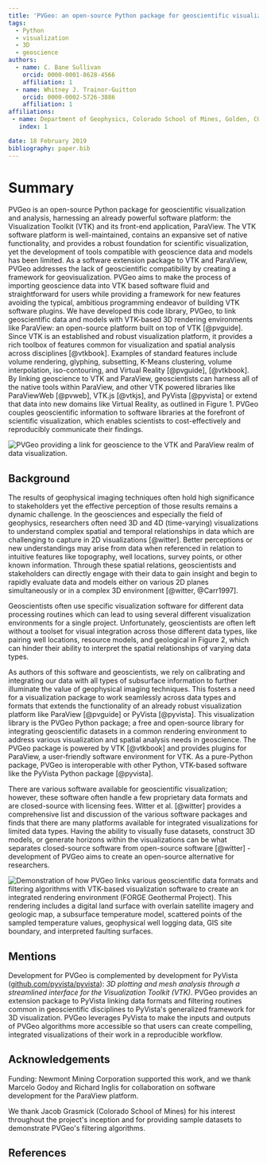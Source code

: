 ```yaml
---
title: 'PVGeo: an open-source Python package for geoscientific visualization in VTK and ParaView'
tags:
  - Python
  - visualization
  - 3D
  - geoscience
authors:
  - name: C. Bane Sullivan
    orcid: 0000-0001-8628-4566
    affiliation: 1
  - name: Whitney J. Trainor-Guitton
    orcid: 0000-0002-5726-3886
    affiliation: 1
affiliations:
 - name: Department of Geophysics, Colorado School of Mines, Golden, CO, USA
   index: 1

date: 18 February 2019
bibliography: paper.bib
---
```


# Summary

PVGeo is an open-source Python package for geoscientific visualization and
analysis, harnessing an already powerful software platform: the Visualization
Toolkit (VTK) and its front-end application, ParaView.
The VTK software platform is well-maintained, contains an expansive set of
native functionality, and provides a robust foundation for scientific
visualization, yet the development of tools compatible with geoscience data and
models has been limited.
As a software extension package to VTK and ParaView, PVGeo addresses the lack of
geoscientific compatibility by creating a framework for geovisualization.
PVGeo aims to make the process of importing geoscience data into VTK based
software fluid and straightforward for users while providing a framework for new features
avoiding the typical, ambitious programming endeavor of building VTK software
plugins.
We have developed this code library, PVGeo, to link geoscientific data and
models with VTK-based 3D rendering environments like ParaView: an open-source
platform built on top of VTK [@pvguide].
Since VTK is an established and robust visualization platform, it provides
a rich toolbox of features common for visualization and spatial analysis across
disciplines [@vtkbook].
Examples of standard features include volume rendering, glyphing, subsetting,
K-Means clustering, volume interpolation, iso-contouring, and Virtual Reality
[@pvguide], [@vtkbook].
By linking geoscience to VTK and ParaView, geoscientists can harness all of the
native tools within ParaView, and other VTK powered libraries like ParaViewWeb
[@pvweb], VTK.js [@vtkjs], and PyVista [@pyvista] or extend that data into new
domains like Virtual Reality, as outlined in Figure 1.
PVGeo couples geoscientific information to software libraries at the forefront
of scientific visualization, which enables scientists to cost-effectively and
reproducibly communicate their findings.


![PVGeo providing a link for geoscience to the VTK and ParaView
realm of data visualization.](images/expansion-diagram.png)


## Background


The results of geophysical imaging techniques often hold high significance to
stakeholders yet the effective perception of those results remains a dynamic
challenge.
In the geosciences and especially the field of geophysics, researchers often
need 3D and 4D (time-varying) visualizations to understand complex spatial and
temporal relationships in data which are challenging to capture in 2D
visualizations [@witter].
Better perceptions or new understandings may arise from data when referenced in
relation to intuitive features like topography, well locations, survey points,
or other known information.
Through these spatial relations, geoscientists and stakeholders can directly
engage with their data to gain insight and begin to rapidly evaluate data and
models either on various 2D planes simultaneously or in a complex 3D environment
[@witter, @Carr1997].


Geoscientists often use specific visualization software for different data
processing routines which can lead to using several different visualization
environments for a single project.
Unfortunately, geoscientists are often left without a toolset for visual
integration across those different data types, like pairing well locations,
resource models, and geological in Figure 2, which can hinder their ability to
interpret the spatial relationships of varying data types.


As authors of this software and geoscientists, we rely on calibrating and
integrating our data with all types of subsurface information to further
illuminate the value of geophysical imaging techniques.
This fosters a need for a visualization package to work seamlessly across
data types and formats that extends the functionality of an already
robust visualization platform like ParaView [@pvguide] or PyVista [@pyvista].
This visualization library is the PVGeo Python package; a free and open-source
library for integrating geoscientific datasets in a common rendering environment
to address various visualization and spatial analysis needs in geoscience.
The PVGeo package is powered by VTK [@vtkbook] and provides plugins for
ParaView, a user-friendly software environment for VTK.
As a pure-Python package, PVGeo is interoperable with other Python, VTK-based
software like the PyVista Python package [@pyvista].


There are various software available for geoscientific visualization; however,
these software often handle a few proprietary data formats and are closed-source
with licensing fees. Witter et al. [@witter] provides a comprehensive list and
discussion of the various software packages and finds that there are many
platforms available for integrated visualizations for limited data types.
Having the ability to visually fuse datasets, construct 3D models, or generate
horizons within the visualizations can be what separates closed-source software
from open-source software [@witter] - development of PVGeo aims to create an
open-source alternative for researchers.


![Demonstration of how PVGeo links various geoscientific
data formats and filtering algorithms with VTK-based visualization software
to create an integrated rendering environment (FORGE Geothermal Project).
This rendering includes a digital land surface with overlain satellite imagery
and geologic map, a subsurface temperature model, scattered points of the
sampled temperature values, geophysical well logging data, GIS site boundary,
and interpreted faulting surfaces.](./images/forge-iso.png)



## Mentions


Development for PVGeo is complemented by development for PyVista
([github.com/pyvista/pyvista](https://github.com/pyvista/pyvista)):
*3D plotting and mesh analysis through a streamlined interface for the Visualization Toolkit (VTK)*.
PVGeo provides an extension package to PyVista linking data formats
and filtering routines common in geoscientific disciplines to PyVista's
generalized framework for 3D visualization.
PVGeo leverages PyVista to make the inputs and outputs of PVGeo algorithms more
accessible so that users can create compelling, integrated visualizations of
their work in a reproducible workflow.



## Acknowledgements

Funding: Newmont Mining Corporation supported this work, and we thank
Marcelo Godoy and Richard Inglis for collaboration on software development for
the ParaView platform.

We thank Jacob Grasmick (Colorado School of Mines) for his interest throughout
the project's inception and for providing sample datasets to demonstrate
PVGeo's filtering algorithms.



## References
